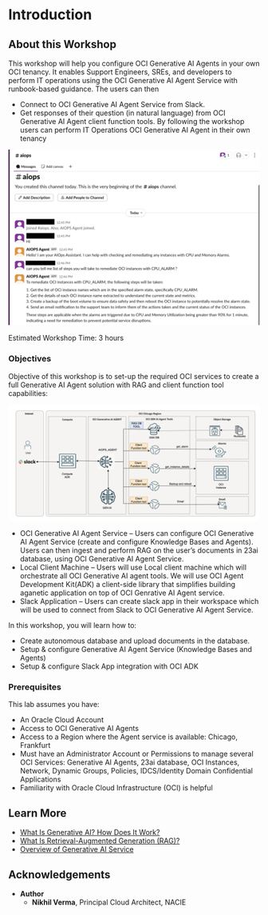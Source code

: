 # Introduction

## About this Workshop

This workshop will help you configure OCI Generative AI Agents in your own OCI tenancy.
It enables Support Engineers, SREs, and developers to perform IT operations using the OCI Generative AI Agent Service with runbook-based guidance.
The users can then

- Connect to OCI Generative AI Agent Service from Slack.
- Get responses of their question (in natural language) from OCI Generative AI Agent client function tools.
By following the workshop users can perform IT Operations OCI Generative AI Agent in their own tenancy

![User View](images/image_intro.png)

Estimated Workshop Time: 3 hours

### Objectives

Objective of this workshop is to set-up the required OCI services to create a full Generative AI Agent solution with RAG and client function tool capabilities:

![Architecture Diagram](images/architecture_aiops.png)

- OCI Generative AI Agent Service – Users can configure OCI Generative AI Agent Service (create and configure Knowledge Bases and Agents).
Users can then ingest and perform RAG on the user’s documents in 23ai database, using OCI Generative AI Agent Service.
- Local Client Machine – Users will use Local client machine which will orchestrate all OCI Generative AI agent tools. We will use OCI Agent Development Kit(ADK) a client-side library that simplifies building aganetic application on top of OCI Genrative AI Agent service.
- Slack Application – Users can create slack app in their workspace which will be used to connect from Slack to OCI Generative AI Agent Service.

In this workshop, you will learn how to:

- Create autonomous database and upload documents in the database.
- Setup & configure Generative AI Agent Service (Knowledge Bases and Agents)
- Setup & configure Slack App integration with OCI ADK

### Prerequisites

This lab assumes you have:

- An Oracle Cloud Account
- Access to OCI Generative AI Agents
- Access to a Region where the Agent service is available: Chicago, Frankfurt
- Must have an Administrator Account or Permissions to manage several OCI Services: Generative AI Agents, 23ai database, OCI Instances, Network, Dynamic Groups, Policies, IDCS/Identity Domain Confidential Applications
- Familiarity with Oracle Cloud Infrastructure (OCI) is helpful

## Learn More

- [What Is Generative AI? How Does It Work?](https://www.oracle.com/artificial-intelligence/generative-ai/what-is-generative-ai/)
- [What Is Retrieval-Augmented Generation (RAG)?](https://www.oracle.com/artificial-intelligence/generative-ai/retrieval-augmented-generation-rag/)
- [Overview of Generative AI Service](https://docs.oracle.com/en-us/iaas/Content/generative-ai/overview.htm)

## Acknowledgements

- **Author**
  - **Nikhil Verma**, Principal Cloud Architect, NACIE

